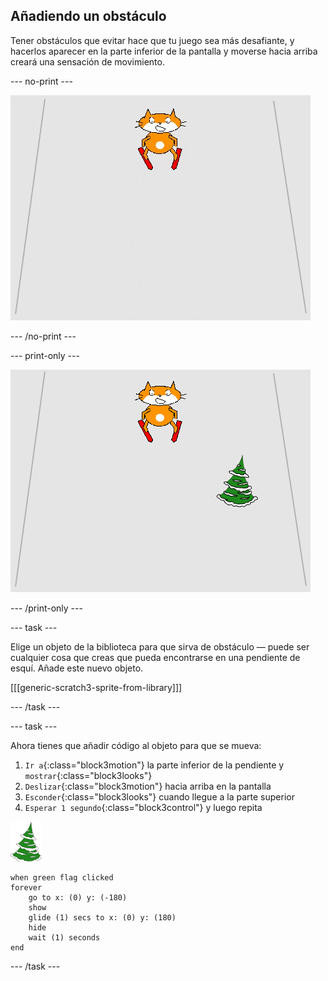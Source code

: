 ## Añadiendo un obstáculo

Tener obstáculos que evitar hace que tu juego sea más desafiante, y hacerlos aparecer en la parte inferior de la pantalla y moverse hacia arriba creará una sensación de movimiento.

--- no-print ---

![obstáculo](images/skier_obstacle_moving.gif)

--- /no-print ---

--- print-only ---

![obstáculo](images/skier_obstacle.png)

--- /print-only ---

--- task ---

Elige un objeto de la biblioteca para que sirva de obstáculo — puede ser cualquier cosa que creas que pueda encontrarse en una pendiente de esquí. Añade este nuevo objeto.

[[[generic-scratch3-sprite-from-library]]]

--- /task ---

--- task ---

Ahora tienes que añadir código al objeto para que se mueva:

1. `Ir a`{:class="block3motion"} la parte inferior de la pendiente y `mostrar`{:class="block3looks"}
1. `Deslizar`{:class="block3motion"} hacia arriba en la pantalla
1. `Esconder`{:class="block3looks"} cuando llegue a la parte superior
1. `Esperar 1 segundo`{:class="block3control"} y luego repita

![objeto de obstáculo](images/obstacle_sprite.png)

```blocks3
when green flag clicked
forever 
    go to x: (0) y: (-180)
    show
    glide (1) secs to x: (0) y: (180)
    hide
    wait (1) seconds
end
```

--- /task ---
